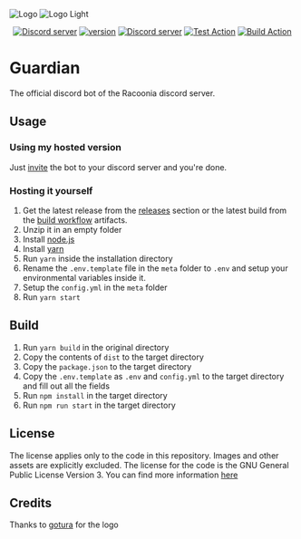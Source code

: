 ![Logo](./data/images/logo-wide.jpg#gh-dark-mode-only)
![Logo Light](./data/images/logo-wide-light.jpg#gh-light-mode-only)

<div align="center">
  <p>
    <a href="https://discord.gg/9Y8BE2A6cj"><img src="https://img.shields.io/discord/651800564966883328?label=Chat&logo=discord&logoColor=white" alt="Discord server"/></a>
    <a href="https://github.com/Racooder/Racoonia-Guardian"><img src="https://img.shields.io/badge/Version-3.0.0-orange" alt="version"/></a>
    <a href="https://discord.com/api/oauth2/authorize?client_id=821713905692573708&permissions=2048&scope=applications.commands%20bot"><img src="https://img.shields.io/badge/Invite-Guardian-blue" alt="Discord server"/></a>
    <a href="https://github.com/Racooder/guardian-bot/actions/workflows/test.yml"><img src="https://github.com/racooder/guardian-bot/actions/workflows/test.yml/badge.svg" alt="Test Action"></a>
    <a href="https://github.com/Racooder/guardian-bot/actions/workflows/build.yml"><img src="https://github.com/racooder/guardian-bot/actions/workflows/build.yml/badge.svg" alt="Build Action"></a>
</div>

# Guardian

The official discord bot of the Racoonia discord server.

## Usage

### Using my hosted version

Just [invite](https://discord.com/api/oauth2/authorize?client_id=821713905692573708&permissions=2048&scope=applications.commands%20bot) the bot to your discord server and you're done.

### Hosting it yourself

1. Get the latest release from the [releases](https://github.com/Racooder/guardian-bot/releases) section or the latest build from the [build workflow](https://github.com/Racooder/guardian-bot/actions/workflows/build.yml) artifacts.
2. Unzip it in an empty folder
3. Install [node.js](https://nodejs.org/en/download)
4. Install [yarn](https://classic.yarnpkg.com/lang/en/docs/install)
5. Run `yarn` inside the installation directory
6. Rename the `.env.template` file in the `meta` folder to `.env` and setup your environmental variables inside it.
7. Setup the `config.yml` in the `meta` folder
8. Run `yarn start`

## Build

1. Run `yarn build` in the original directory
2. Copy the contents of `dist` to the target directory
3. Copy the `package.json` to the target directory
4. Copy the `.env.template` as `.env` and `config.yml` to the target directory and fill out all the fields
5. Run `npm install` in the target directory
6. Run `npm run start` in the target directory

## License

The license applies only to the code in this repository.
Images and other assets are explicitly excluded.
The license for the code is the GNU General Public License Version 3.
You can find more information [here](./LICENSE)

## Credits

Thanks to [gotura](https://github.com/gotura) for the logo
